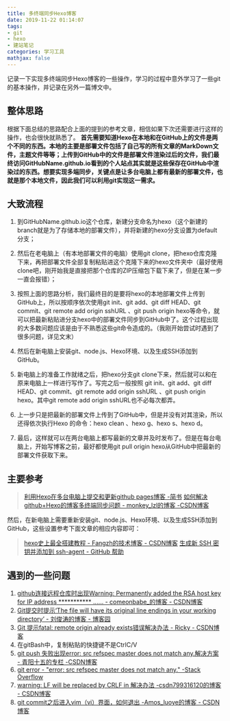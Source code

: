 ```yaml
---
title: 多终端同步Hexo博客
date: 2019-11-22 01:14:07
tags:
- git
- hexo
- 建站笔记
categories: 学习工具
mathjax: false
---
```


记录一下实现多终端同步Hexo博客的一些操作，学习的过程中意外学习了一些git的基本操作，并记录在另外一篇博文中。

## 整体思路

根据下面总结的思路配合上面的提到的参考文章，相信如果下次还需要进行这样的操作，也会很快就熟悉了。
**首先需要知道Hexo在本地和在GitHub上的文件是两个不同的东西。本地的主要是部署文件包括了自己写的所有文章的MarkDown文件，主题文件等等；上传到GitHub中的文件是部署文件渲染过后的文件，我们最终访问GitHubName.github.io看到的个人站点其实就是这些保存在GitHub中渲染过的东西。想要实现多端同步，关键点是让多台电脑上都有最新的部署文件，也就是那个本地文件，因此我们可以利用git实现这一需求。**

<!--more-->

## 大致流程

1. 到GitHubName.github.io这个仓库，新建分支命名为hexo（这个新建的branch就是为了存储本地的部署文件），并将新建的hexo分支设置为default分支；
2. 然后在老电脑上（有本地部署文件的电脑）使用git clone，把hexo仓库克隆下来，再把部署文件全部复制粘贴进这个克隆下来的hexo文件夹中（最好使用clone吧，刚开始我是直接把那个仓库的ZIP压缩包下载下来了，但是在某一步一直会报错）；
3. 按照上面的思路分析，我们最终目的是要将hexo的本地部署文件上传到GitHub上，所以按顺序依次使用git init、git add、git diff HEAD、git commit、git remote add origin sshURL 、git push origin hexo等命令，就可以把最新粘贴进分支hexo中的部署文件同步到GitHub中了。这个过程出现的大多数问题应该是由于不熟悉这些git命令造成的。（我刚开始尝试时遇到了很多问题，详见文末）

4. 然后在新电脑上安装git、node.js、Hexo环境、以及生成SSH添加到GitHub。
5. 新电脑上的准备工作就绪之后，把hexo分支git clone下来，然后就可以和在原来电脑上一样进行写作了。写完之后一般按照 git init、git add、git diff HEAD、git commit、git remote add origin sshURL 、git push origin hexo。其中git remote add origin sshURL也不必每次都弄。
6. 上一步只是把最新的部署文件上传到了GitHub中，但是并没有对其渲染，所以还得依次执行Hexo 的命令：hexo clean 、hexo g、hexo s、hexo d。
7. 最后，这样就可以在两台电脑上都写最新的文章并及时发布了。但是在每台电脑上，开始写博客之前，最好都使用git pull origin hexo从GitHub中把最新的部署文件获取下来。

## 主要参考

> [利用Hexo在多台电脑上提交和更新github pages博客 -简书](https://www.jianshu.com/p/0b1fccce74e0) 
> [如何解决github+Hexo的博客多终端同步问题 - monkey_lzl的博客 -CSDN博客](https://blog.csdn.net/monkey_lzl/article/details/60870891)

然后，在新电脑上需要重新安装git、node.js、Hexo环境、以及生成SSH添加到GitHub，这些设置参考下面文章的相应内容即可：

> [hexo史上最全搭建教程 - Fangzh的技术博客 - CSDN博客](https://blog.csdn.net/sinat_37781304/article/details/82729029)
> [生成新 SSH 密钥并添加到 ssh-agent - GitHub 帮助](https://help.github.com/cn/github/authenticating-to-github/generating-a-new-ssh-key-and-adding-it-to-the-ssh-agent)

## 遇到的一些问题

1. [github连接远程仓库时出现Warning: Permanently added the RSA host key for IP address *********** ...... - comeonbabe_的博客 - CSDN博客](https://blog.csdn.net/comeonbabe_/article/details/80244854) 
2. [Git提交时提示‘The file will have its original line endings in your working directory’ - 刘俊涛的博客 - 博客园](https://www.cnblogs.com/lovebing/p/7121754.html)  
3. [Git 提示fatal: remote origin already exists错误解决办法 - Ricky - CSDN博客](https://blog.csdn.net/top_code/article/details/50381432)  
4. 在gitBash中，复制粘贴的快捷键不是CtrlC/V 
5. [git push 失败出现error: src refspec master does not match any.解决方案 - 青阳十五的专栏 -CSDN博客](https://blog.csdn.net/yemoweiliang/article/details/52980658)  
6. [git error - "error: src refspec master does not match any." -Stack Overflow](https://stackoverflow.com/questions/23957836/git-error-error-src-refspec-master-does-not-match-any)  
7. [warning: LF will be replaced by CRLF in 解决办法 -csdn799316120的博客 - CSDN博客](https://blog.csdn.net/csdn799316120/article/details/79565579)  
8. [git commit之后进入vim（vi）界面，如何退出 -Amos_luoye的博客 - CSDN博客](https://blog.csdn.net/Amos_luoye/article/details/88292438)  